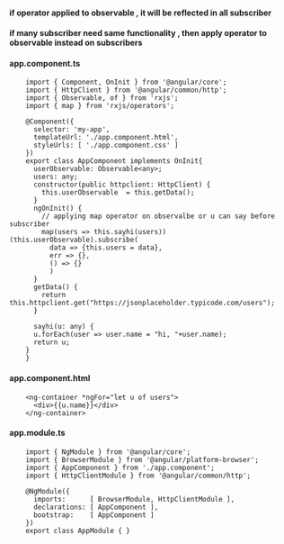 #### if operator applied to observable , it will be reflected in all subscriber
#### if many subscriber need same functionality , then apply operator to observable instead on subscribers

#### app.component.ts

        import { Component, OnInit } from '@angular/core';
        import { HttpClient } from '@angular/common/http';
        import { Observable, of } from 'rxjs';
        import { map } from 'rxjs/operators';

        @Component({
          selector: 'my-app',
          templateUrl: './app.component.html',
          styleUrls: [ './app.component.css' ]
        })
        export class AppComponent implements OnInit{
          userObservable: Observable<any>;
          users: any;
          constructor(public httpclient: HttpClient) {
            this.userObservable  = this.getData();
          }
          ngOnInit() {
            // applying map operator on observalbe or u can say before subscriber
            map(users => this.sayhi(users))(this.userObservable).subscribe(
              data => {this.users = data},
              err => {},
              () => {}
              )
          }
          getData() {
            return this.httpclient.get("https://jsonplaceholder.typicode.com/users");
          }

          sayhi(u: any) {
          u.forEach(user => user.name = "hi, "+user.name);
          return u;
        }
        }

#### app.component.html

        <ng-container *ngFor="let u of users">
          <div>{{u.name}}</div>
        </ng-container>

#### app.module.ts

        import { NgModule } from '@angular/core';
        import { BrowserModule } from '@angular/platform-browser';
        import { AppComponent } from './app.component';
        import { HttpClientModule } from '@angular/common/http';

        @NgModule({
          imports:      [ BrowserModule, HttpClientModule ],
          declarations: [ AppComponent ],
          bootstrap:    [ AppComponent ]
        })
        export class AppModule { }
